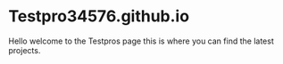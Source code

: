 # Testpro34576.github.io
Hello welcome to the Testpros page this is where you can find the latest projects.
